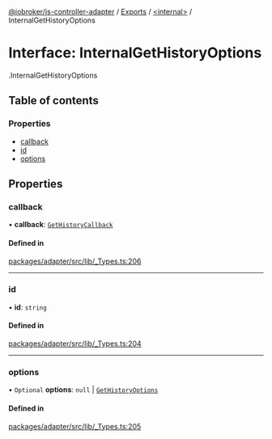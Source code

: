 [@iobroker/js-controller-adapter](../README.md) / [Exports](../modules.md) / [<internal\>](../modules/internal_.md) / InternalGetHistoryOptions

# Interface: InternalGetHistoryOptions

[<internal>](../modules/internal_.md).InternalGetHistoryOptions

## Table of contents

### Properties

- [callback](internal_.InternalGetHistoryOptions.md#callback)
- [id](internal_.InternalGetHistoryOptions.md#id)
- [options](internal_.InternalGetHistoryOptions.md#options)

## Properties

### callback

• **callback**: [`GetHistoryCallback`](../modules/internal_.md#gethistorycallback)

#### Defined in

[packages/adapter/src/lib/_Types.ts:206](https://github.com/ioBroker/ioBroker.js-controller/blob/c03ca562/packages/adapter/src/lib/_Types.ts#L206)

___

### id

• **id**: `string`

#### Defined in

[packages/adapter/src/lib/_Types.ts:204](https://github.com/ioBroker/ioBroker.js-controller/blob/c03ca562/packages/adapter/src/lib/_Types.ts#L204)

___

### options

• `Optional` **options**: ``null`` \| [`GetHistoryOptions`](internal_.GetHistoryOptions.md)

#### Defined in

[packages/adapter/src/lib/_Types.ts:205](https://github.com/ioBroker/ioBroker.js-controller/blob/c03ca562/packages/adapter/src/lib/_Types.ts#L205)
